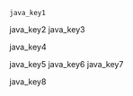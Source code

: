 ```ngMeta
java_key1
```

java_key2
java_key3


java_key4


java_key5
java_key6
java_key7


java_key8
